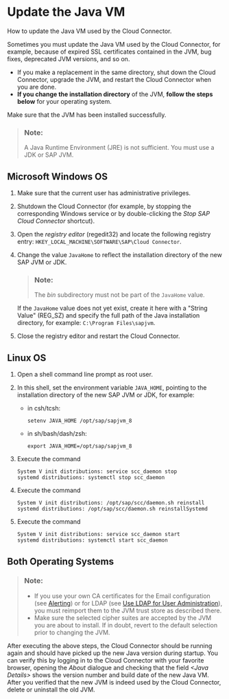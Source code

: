 <!-- loio0eb9851c41914d379feb138bf808a18f -->

# Update the Java VM

How to update the Java VM used by the Cloud Connector.

Sometimes you must update the Java VM used by the Cloud Connector, for example, because of expired SSL certificates contained in the JVM, bug fixes, deprecated JVM versions, and so on.

-   If you make a replacement in the same directory, shut down the Cloud Connector, upgrade the JVM, and restart the Cloud Connector when you are done.
-   **If you change the installation directory** of the JVM, **follow the steps below** for your operating system.

Make sure that the JVM has been installed successfully.

> ### Note:  
> A Java Runtime Environment \(JRE\) is not sufficient. You must use a JDK or SAP JVM.



## Microsoft Windows OS

1.  Make sure that the current user has administrative privileges.
2.  Shutdown the Cloud Connector \(for example, by stopping the corresponding Windows service or by double-clicking the *Stop SAP Cloud Connector* shortcut\).
3.  Open the *registry editor* \(regedit32\) and locate the following registry entry: `HKEY_LOCAL_MACHINE\SOFTWARE\SAP\Cloud Connector`.
4.  Change the value `JavaHome` to reflect the installation directory of the new SAP JVM or JDK.

    > ### Note:  
    > The *bin* subdirectory must not be part of the `JavaHome` value.

    If the `JavaHome` value does not yet exist, create it here with a "String Value" \(REG\_SZ\) and specify the full path of the Java installation directory, for example: `C:\Program Files\sapjvm`.

5.  Close the registry editor and restart the Cloud Connector.



## Linux OS

1.  Open a shell command line prompt as root user.
2.  In this shell, set the environment variable `JAVA_HOME`, pointing to the installation directory of the new SAP JVM or JDK, for example:
    -   in csh/tcsh:

        ```
        setenv JAVA_HOME /opt/sap/sapjvm_8
        ```

    -   in sh/bash/dash/zsh:

        ```
        export JAVA_HOME=/opt/sap/sapjvm_8
        ```


3.  Execute the command

    ```
    System V init distributions: service scc_daemon stop
    systemd distributions: systemctl stop scc_daemon
    ```

4.  Execute the command

    ```
    System V init distributions: /opt/sap/scc/daemon.sh reinstall
    systemd distributions: /opt/sap/scc/daemon.sh reinstallSystemd
    ```

5.  Execute the command

    ```
    System V init distributions: service scc_daemon start
    systemd distributions: systemctl start scc_daemon
    ```




## Both Operating Systems

> ### Note:  
> -   If you use your own CA certificates for the Email configuration \(see [Alerting](alerting-87bffd9.md)\) or for LDAP \(see [Use LDAP for User Administration](use-ldap-for-user-administration-120ceec.md)\), you must reimport them to the JVM trust store as described there.
> -   Make sure the selected cipher suites are accepted by the JVM you are about to install. If in doubt, revert to the default selection prior to changing the JVM.

After executing the above steps, the Cloud Connector should be running again and should have picked up the new Java version during startup. You can verify this by logging in to the Cloud Connector with your favorite browser, opening the *About* dialogue and checking that the field *<Java Details\>* shows the version number and build date of the new Java VM. After you verified that the new JVM is indeed used by the Cloud Connector, delete or uninstall the old JVM.

